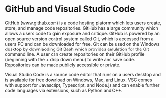 # GitHub and Visual Studio Code

GitHub (www.github.com) is a code hosting platorm which lets users create, store, and manage code repositories. GitHub has a large community which allows a users code to gain exposure and critique. GitHub is powered by an open source version control system called Git, which is accessed from a users PC and can be downloaded for free. Git can be used on the Windows desktop by downlaoding Git Bash which provides emulation for the Git command line. A user can create repositories on their GitHub profile (beginning with the + drop down menu) to write and save code. Repositories can be made publicly accessible or private. 

Visual Studio Code is a source code editor that runs on a users desktop and is available for free download on Windows, Mac, and Linux. VSC comes with support for Javascript, Typescript, and Node.js and can enable further code languages via extensions, such as Python and C++.  
